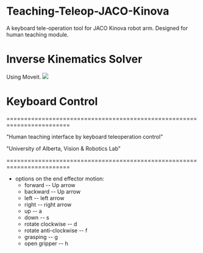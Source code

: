 # Teaching-Teleop-JACO-Kinova
A keyboard tele-operation tool for JACO Kinova robot arm. Designed for human teaching module.

# Inverse Kinematics Solver
Using Moveit. ![](https://moveit.ros.org/assets/images/logo/logo@2x.png)

# Keyboard Control


\========================================================================

"Human teaching interface by keyboard teleoperation control"

"University of Alberta, Vision & Robotics Lab"

\========================================================================
+ options on the end effector motion:
  + forward -- Up arrow
   + backward -- Up arrow
   + left -- left arrow
   + right -- right arrow
  + up -- a
  + down -- s
  + rotate clockwise -- d
  + rotate anti-clockwise -- f
  + grasping -- g
  + open gripper -- h
